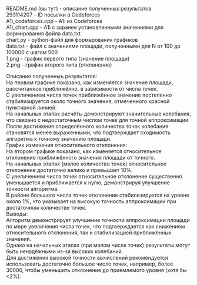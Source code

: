 README.md (вы тут) - описание полученных результатов  
293114207 - ID посылки в Codeforces  
A1i_codeforces.cpp - A1i из Codeforces  
A1i_chart.cpp - A1i c заранее установленными значениями для формирования файла data.txt  
chart.py - python-файл для формарования графиков  
data.txt - файл с значениями площади, полученными для N от 100 до 100000 с шагом 500  
1.png - график первого типа (значение площади)  
2.png - график второго типа (отклонение)  

Описание полученныъ результатов:  
На первом графике показано, как изменяется значение площади, рассчитанное приближённо, в зависимости от числа точек.  
С увеличением числа точек приближённое значение постепенно стабилизируется около точного значения, отмеченного красной пунктирной линией.  
На начальных этапах расчёты демонстрируют значительные колебания, что связано с недостаточным числом точек для точной аппроксимации.  
После достижения определённого количества точек колебания становятся менее выраженными, что подтверждает сходимость алгоритма к точному значению площади.  
График изменения относительного отклонения:  
На втором графике показано, как изменяется относительное отклонение приближённого значения площади от точного.  
На начальных этапах (малое количество точек) относительное отклонение достаточно велико и превышает 10%.  
С увеличением числа точек относительное отклонение существенно уменьшается и приближается к нулю, демонстрируя улучшение точности алгоритма.  
В районе большого числа точек отклонение стабилизируется на уровне около 1%, что указывает на высокую точность аппроксимации при достаточном количестве точек.  
Выводы:  
Алгоритм демонстрирует улучшение точности аппроксимации площади по мере увеличения числа точек, что подтверждается как снижением относительного отклонения, так и стабилизацией приближённых значений.  
Однако на начальных этапах (при малом числе точек) результаты могут быть ненадёжными из-за высоких колебаний.  
Для достижения высокой точности вычислений рекомендуется использовать достаточно большое число точек, например, более 30000, чтобы уменьшить отклонение до приемлемого уровня (хотя бы <2%).  
